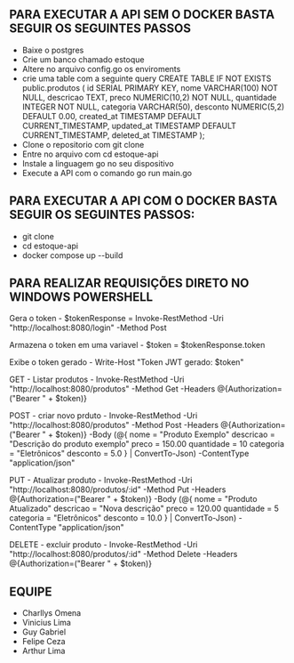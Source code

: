 ## PARA EXECUTAR A API SEM O DOCKER BASTA SEGUIR OS SEGUINTES PASSOS

- Baixe o postgres
- Crie um banco chamado estoque
- Altere no arquivo config.go os enviroments
- crie uma table com a seguinte query
CREATE TABLE IF NOT EXISTS public.produtos
(
    id SERIAL PRIMARY KEY,
    nome VARCHAR(100) NOT NULL,
    descricao TEXT,
    preco NUMERIC(10,2) NOT NULL,
    quantidade INTEGER NOT NULL,
    categoria VARCHAR(50),
    desconto NUMERIC(5,2) DEFAULT 0.00,
    created_at TIMESTAMP DEFAULT CURRENT_TIMESTAMP,
    updated_at TIMESTAMP DEFAULT CURRENT_TIMESTAMP,
    deleted_at TIMESTAMP
);
- Clone o repositorio com git clone <nome do repositorio>
- Entre no arquivo com cd estoque-api
- Instale a linguagem go no seu dispositivo
- Execute a API com o comando go run main.go 

## PARA EXECUTAR A API COM O DOCKER BASTA SEGUIR OS SEGUINTES PASSOS:

- git clone <nome do repositorio>
- cd estoque-api
- docker compose up --build

## PARA REALIZAR REQUISIÇÕES DIRETO NO WINDOWS POWERSHELL

Gera o token - $tokenResponse = Invoke-RestMethod -Uri "http://localhost:8080/login" -Method Post

Armazena o token em uma variavel - $token = $tokenResponse.token

Exibe o token gerado - Write-Host "Token JWT gerado: $token"

GET - Listar produtos - Invoke-RestMethod -Uri "http://localhost:8080/produtos" -Method Get -Headers @{Authorization=("Bearer " + $token)}

POST - criar novo prduto - Invoke-RestMethod -Uri "http://localhost:8080/produtos" -Method Post -Headers @{Authorization=("Bearer " + $token)} -Body (@{
    nome = "Produto Exemplo"
    descricao = "Descrição do produto exemplo"
    preco = 150.00
    quantidade = 10
    categoria = "Eletrônicos"
    desconto = 5.0
} | ConvertTo-Json) -ContentType "application/json"

PUT - Atualizar produto - Invoke-RestMethod -Uri "http://localhost:8080/produtos/:id" -Method Put -Headers @{Authorization=("Bearer " + $token)} -Body (@{
    nome = "Produto Atualizado"
    descricao = "Nova descrição"
    preco = 120.00
    quantidade = 5
    categoria = "Eletrônicos"
    desconto = 10.0
} | ConvertTo-Json) -ContentType "application/json"

DELETE - excluir produto - Invoke-RestMethod -Uri "http://localhost:8080/produtos/:id" -Method Delete -Headers @{Authorization=("Bearer " + $token)}

## EQUIPE

- Charllys Omena
- Vinicius Lima
- Guy Gabriel
- Felipe Ceza
- Arthur Lima
